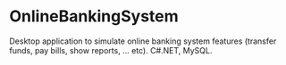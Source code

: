 # OnlineBankingSystem
Desktop application to simulate online banking system features (transfer funds, pay bills, show reports, … etc).  C#.NET, MySQL.
